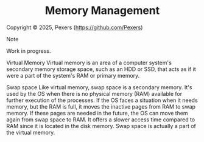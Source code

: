 <h1 align='center'>Memory Management</h1>

Copyright &copy; 2025, Pexers (https://github.com/Pexers)

> [!NOTE]
> Work in progress.

Virtual Memory
Virtual memory is an area of a computer system's secondary memory storage space, such as an HDD or SSD, that acts as if it were a part of the system's RAM or primary memory.

Swap space
Like virtual memory, swap space is a secondary memory. It's used by the OS when there is no physical memory (RAM) available for further execution of the processes. If the OS faces a situation when it needs memory, but the RAM is full, it moves the inactive pages from RAM to swap memory. If these pages are needed in the future, the OS can move them again from swap space to RAM.
It offers a slower access time compared to RAM since it is located in the disk memory. Swap space is actually a part of the virtual memory.